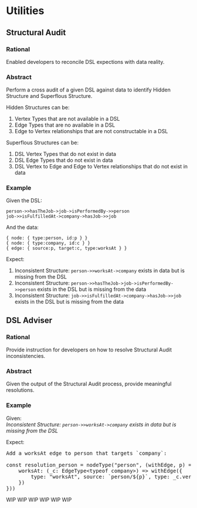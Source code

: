 # Utilities

## Structural Audit

### Rational

Enabled developers to reconcile DSL expections with data reality.

### Abstract

Perform a cross audit of a given DSL against data to identify Hidden Structure and Superflous Structure.

Hidden Structures can be:
1. Vertex Types that are not available in a DSL
2. Edge Types that are no available in a DSL
3. Edge to Vertex relationships that are not constructable in a DSL

Superflous Structures can be:
1. DSL Vertex Types that do not exist in data
2. DSL Edge Types that do not exist in data
3. DSL Vertex to Edge and Edge to Vertex relationships that do not exist in data

### Example

Given the DSL: 

```
person->>hasTheJob->job->isPerformedBy->>person
job->>isFulfilledAt->company->hasJob->>job
```

And the data:

```
{ node: { type:person, id:p } }
{ node: { type:company, id:c } }
{ edge: { source:p, target:c, type:worksAt } }
```

Expect:
1. Inconsistent Structure: `person->>worksAt->company` exists in data but is missing from the DSL
2. Inconsistent Structure: `person->>hasTheJob->job->isPerformedBy->>person` exists in the DSL but is missing from the data
3. Inconsistent Structure: `job->>isFulfilledAt->company->hasJob->>job` exists in the DSL but is missing from the data

## DSL Adviser

### Rational

Provide instruction for developers on how to resolve Structural Audit inconsistencies.

### Abstract

Given the output of the Structural Audit process, provide meaningful resolutions.

### Example

Given:    
_Inconsistent Structure: `person->>worksAt->company` exists in data but is missing from the DSL_

Expect:

<pre>
Add a worksAt edge to person that targets `company`:

const resolution_person = nodeType("person", (withEdge, p) => ({ 
    worksAt: (_c: EdgeType&lt;typeof company&gt;) => withEdge({ 
        type: "worksAt", source: `person/${p}`, type: _c.vertex.id 
    })
}))
</pre>

WIP WIP WIP WIP WIP WIP 